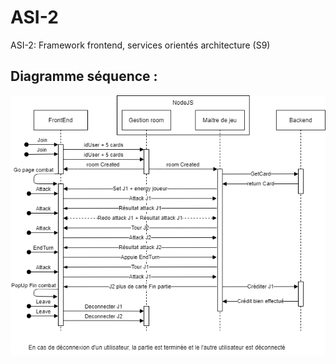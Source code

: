 # ASI-2

ASI-2: Framework frontend, services orientés architecture (S9)

## Diagramme séquence :

![image](Images/Diagramme%20sequence%20game.drawio.png)
